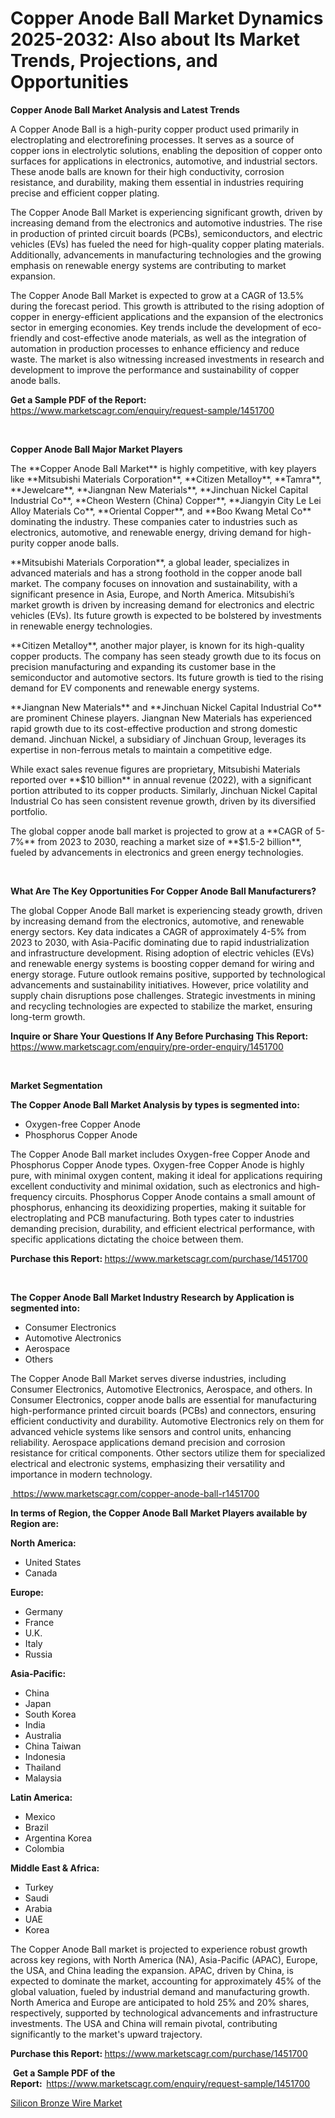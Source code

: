 <p><h1>Copper Anode Ball Market Dynamics 2025-2032: Also about Its Market Trends, Projections, and Opportunities</h1></p><p><strong>Copper Anode Ball Market Analysis and Latest Trends</strong></p>
<p><p>A Copper Anode Ball is a high-purity copper product used primarily in electroplating and electrorefining processes. It serves as a source of copper ions in electrolytic solutions, enabling the deposition of copper onto surfaces for applications in electronics, automotive, and industrial sectors. These anode balls are known for their high conductivity, corrosion resistance, and durability, making them essential in industries requiring precise and efficient copper plating.</p><p>The Copper Anode Ball Market is experiencing significant growth, driven by increasing demand from the electronics and automotive industries. The rise in production of printed circuit boards (PCBs), semiconductors, and electric vehicles (EVs) has fueled the need for high-quality copper plating materials. Additionally, advancements in manufacturing technologies and the growing emphasis on renewable energy systems are contributing to market expansion.</p><p>The Copper Anode Ball Market is expected to grow at a CAGR of 13.5% during the forecast period. This growth is attributed to the rising adoption of copper in energy-efficient applications and the expansion of the electronics sector in emerging economies. Key trends include the development of eco-friendly and cost-effective anode materials, as well as the integration of automation in production processes to enhance efficiency and reduce waste. The market is also witnessing increased investments in research and development to improve the performance and sustainability of copper anode balls.</p></p>
<p><strong>Get a Sample PDF of the Report:&nbsp;</strong> <a href="https://www.marketscagr.com/enquiry/request-sample/1451700?utm_campaign=2253&utm_medium=2&utm_source=Github&utm_content=ia&utm_term=26012025&utm_id=copper-anode-ball">https://www.marketscagr.com/enquiry/request-sample/1451700</a></p>
<p>&nbsp;</p>
<p><strong>Copper Anode Ball Major Market Players</strong></p>
<p><p>The **Copper Anode Ball Market** is highly competitive, with key players like **Mitsubishi Materials Corporation**, **Citizen Metalloy**, **Tamra**, **Jewelcare**, **Jiangnan New Materials**, **Jinchuan Nickel Capital Industrial Co**, **Cheon Western (China) Copper**, **Jiangyin City Le Lei Alloy Materials Co**, **Oriental Copper**, and **Boo Kwang Metal Co** dominating the industry. These companies cater to industries such as electronics, automotive, and renewable energy, driving demand for high-purity copper anode balls.</p><p>**Mitsubishi Materials Corporation**, a global leader, specializes in advanced materials and has a strong foothold in the copper anode ball market. The company focuses on innovation and sustainability, with a significant presence in Asia, Europe, and North America. Mitsubishi’s market growth is driven by increasing demand for electronics and electric vehicles (EVs). Its future growth is expected to be bolstered by investments in renewable energy technologies.</p><p>**Citizen Metalloy**, another major player, is known for its high-quality copper products. The company has seen steady growth due to its focus on precision manufacturing and expanding its customer base in the semiconductor and automotive sectors. Its future growth is tied to the rising demand for EV components and renewable energy systems.</p><p>**Jiangnan New Materials** and **Jinchuan Nickel Capital Industrial Co** are prominent Chinese players. Jiangnan New Materials has experienced rapid growth due to its cost-effective production and strong domestic demand. Jinchuan Nickel, a subsidiary of Jinchuan Group, leverages its expertise in non-ferrous metals to maintain a competitive edge.</p><p>While exact sales revenue figures are proprietary, Mitsubishi Materials reported over **$10 billion** in annual revenue (2022), with a significant portion attributed to its copper products. Similarly, Jinchuan Nickel Capital Industrial Co has seen consistent revenue growth, driven by its diversified portfolio.</p><p>The global copper anode ball market is projected to grow at a **CAGR of 5-7%** from 2023 to 2030, reaching a market size of **$1.5-2 billion**, fueled by advancements in electronics and green energy technologies.</p></p>
<p>&nbsp;</p>
<p><strong>What Are The Key Opportunities For Copper Anode Ball Manufacturers?</strong></p>
<p><p>The global Copper Anode Ball market is experiencing steady growth, driven by increasing demand from the electronics, automotive, and renewable energy sectors. Key data indicates a CAGR of approximately 4-5% from 2023 to 2030, with Asia-Pacific dominating due to rapid industrialization and infrastructure development. Rising adoption of electric vehicles (EVs) and renewable energy systems is boosting copper demand for wiring and energy storage. Future outlook remains positive, supported by technological advancements and sustainability initiatives. However, price volatility and supply chain disruptions pose challenges. Strategic investments in mining and recycling technologies are expected to stabilize the market, ensuring long-term growth.</p></p>
<p><strong>Inquire or Share Your Questions If Any Before Purchasing This Report:</strong> <a href="https://www.marketscagr.com/enquiry/pre-order-enquiry/1451700?utm_campaign=2253&utm_medium=2&utm_source=Github&utm_content=ia&utm_term=26012025&utm_id=copper-anode-ball">https://www.marketscagr.com/enquiry/pre-order-enquiry/1451700</a></p>
<p>&nbsp;</p>
<p><strong>Market Segmentation</strong></p>
<p><strong>The Copper Anode Ball Market Analysis by types is segmented into:</strong></p>
<p><ul><li>Oxygen-free Copper Anode</li><li>Phosphorus Copper Anode</li></ul></p>
<p><p>The Copper Anode Ball market includes Oxygen-free Copper Anode and Phosphorus Copper Anode types. Oxygen-free Copper Anode is highly pure, with minimal oxygen content, making it ideal for applications requiring excellent conductivity and minimal oxidation, such as electronics and high-frequency circuits. Phosphorus Copper Anode contains a small amount of phosphorus, enhancing its deoxidizing properties, making it suitable for electroplating and PCB manufacturing. Both types cater to industries demanding precision, durability, and efficient electrical performance, with specific applications dictating the choice between them.</p></p>
<p><strong>Purchase this Report:&nbsp;</strong><a href="https://www.marketscagr.com/purchase/1451700?utm_campaign=2253&utm_medium=2&utm_source=Github&utm_content=ia&utm_term=26012025&utm_id=copper-anode-ball">https://www.marketscagr.com/purchase/1451700</a></p>
<p>&nbsp;</p>
<p><strong>The Copper Anode Ball Market Industry Research by Application is segmented into:</strong></p>
<p><ul><li>Consumer Electronics</li><li>Automotive Alectronics</li><li>Aerospace</li><li>Others</li></ul></p>
<p><p>The Copper Anode Ball Market serves diverse industries, including Consumer Electronics, Automotive Electronics, Aerospace, and others. In Consumer Electronics, copper anode balls are essential for manufacturing high-performance printed circuit boards (PCBs) and connectors, ensuring efficient conductivity and durability. Automotive Electronics rely on them for advanced vehicle systems like sensors and control units, enhancing reliability. Aerospace applications demand precision and corrosion resistance for critical components. Other sectors utilize them for specialized electrical and electronic systems, emphasizing their versatility and importance in modern technology.</p></p>
<p><a href="https://www.marketscagr.com/copper-anode-ball-r1451700?utm_campaign=2253&utm_medium=2&utm_source=Github&utm_content=ia&utm_term=26012025&utm_id=copper-anode-ball">&nbsp;https://www.marketscagr.com/copper-anode-ball-r1451700</a></p>
<p><strong>In terms of Region, the Copper Anode Ball Market Players available by Region are:</strong></p>
<p>
    <p> <strong> North America: </strong>
        <ul>
            <li>United States</li>
            <li>Canada</li>
        </ul>
        </p> 
    <p> <strong> Europe: </strong>
        <ul>
            <li>Germany</li>
            <li>France</li>
            <li>U.K.</li>
            <li>Italy</li>
            <li>Russia</li>
        </ul>
        </p> 
    <p> <strong> Asia-Pacific: </strong>
        <ul>
            <li>China</li>
            <li>Japan</li>
            <li>South Korea</li>
            <li>India</li>
            <li>Australia</li>
            <li>China Taiwan</li>
            <li>Indonesia</li>
            <li>Thailand</li>
            <li>Malaysia</li>
        </ul>
        </p> 
    <p> <strong> Latin America: </strong>
        <ul>
            <li>Mexico</li>
            <li>Brazil</li>
            <li>Argentina Korea</li>
            <li>Colombia</li>
        </ul>
        </p> 
    <p> <strong> Middle East & Africa: </strong>
        <ul>
            <li>Turkey</li>
            <li>Saudi</li>
            <li>Arabia</li>
            <li>UAE</li>
            <li>Korea</li>
        </ul>
    </p>
    </p>
<p><p>The Copper Anode Ball market is projected to experience robust growth across key regions, with North America (NA), Asia-Pacific (APAC), Europe, the USA, and China leading the expansion. APAC, driven by China, is expected to dominate the market, accounting for approximately 45% of the global valuation, fueled by industrial demand and manufacturing growth. North America and Europe are anticipated to hold 25% and 20% shares, respectively, supported by technological advancements and infrastructure investments. The USA and China will remain pivotal, contributing significantly to the market's upward trajectory.</p></p>
<p><strong>Purchase this Report: </strong><a href="https://www.marketscagr.com/purchase/1451700?utm_campaign=2253&utm_medium=2&utm_source=Github&utm_content=ia&utm_term=26012025&utm_id=copper-anode-ball">https://www.marketscagr.com/purchase/1451700</a></p>
<p>&nbsp;<strong>Get a Sample PDF of the Report:&nbsp;&nbsp;</strong><a href="https://www.marketscagr.com/enquiry/request-sample/1451700?utm_campaign=2253&utm_medium=2&utm_source=Github&utm_content=ia&utm_term=26012025&utm_id=copper-anode-ball">https://www.marketscagr.com/enquiry/request-sample/1451700</a></p>
<p><strong></strong></p>
<p><p><a href="https://github.com/petbigbeepjn/Market-Research-Report-List-1/blob/main/silicon-bronze-wire-market.md?utm_campaign=2253&utm_medium=2&utm_source=Github&utm_content=ia&utm_term=26012025&utm_id=copper-anode-ball">Silicon Bronze Wire Market</a></p></p>